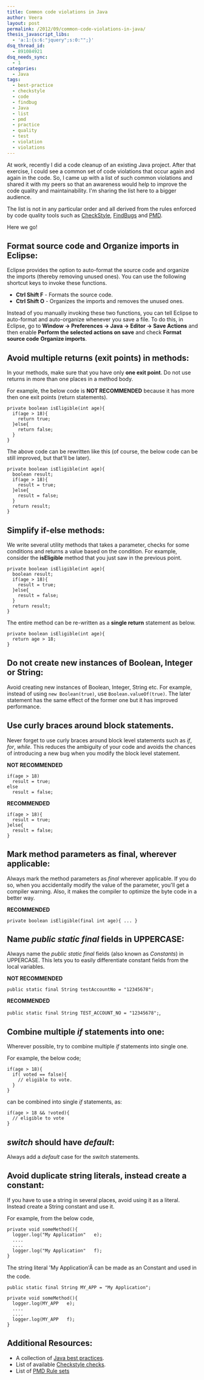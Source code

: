 ```yaml
---
title: Common code violations in Java
author: Veera
layout: post
permalink: /2012/09/common-code-violations-in-java/
thesis_javascript_libs:
  - 'a:1:{s:6:"jquery";s:0:"";}'
dsq_thread_id:
  - 891084921
dsq_needs_sync:
  - 1
categories:
  - Java
tags:
  - best-practice
  - checkstyle
  - code
  - findbug
  - Java
  - list
  - pmd
  - practice
  - quality
  - test
  - violation
  - violations
---
```


At work, recently I did a code cleanup of an existing Java project. After that exercise, I could see a common set of code violations that occur again and again in the code. So, I came up with a list of such common violations and shared it with my peers so that an awareness would help to improve the code quality and maintainability. I'm sharing the list here to a bigger audience.

The list is not in any particular order and all derived from the rules enforced by code quality tools such as [CheckStyle][1], [FindBugs][2] and [PMD][3].

 [1]: http://checkstyle.sourceforge.net/ "Checkstyle is a development tool to help programmers write Java code that adheres to a coding standard"
 [2]: http://findbugs.sourceforge.net/ "Find bugs in java program"
 [3]: http://pmd.sourceforge.net/ " source code analyzer"

Here we go!

## Format source code and Organize imports in Eclipse:

Eclipse provides the option to auto-format the source code and organize the imports (thereby removing unused ones). You can use the following shortcut keys to invoke these functions.

*   **Ctrl Shift F** - Formats the source code.
*   **Ctrl Shift O** - Organizes the imports and removes the unused ones.

Instead of you manually invoking these two functions, you can tell Eclipse to auto-format and auto-organize whenever you save a file. To do this, in Eclipse, go to **Window -> Preferences -> Java -> Editor -> Save Actions** and then enable **Perform the selected actions on save** and check **Format source code** **Organize imports**.

## Avoid multiple returns (exit points) in methods:

In your methods, make sure that you have only **one exit point**. Do not use returns in more than one places in a method body.

For example, the below code is **NOT RECOMMENDED** because it has more then one exit points (return statements).

    private boolean isEligible(int age){
      if(age > 18){
        return true;
      }else{
        return false;
      }
    }

The above code can be rewritten like this (of course, the below code can be still improved, but that'll be later).

    private boolean isEligible(int age){
      boolean result;
      if(age > 18){
        result = true;
      }else{
        result = false;
      }
      return result;
    }

## Simplify if-else methods:

We write several utility methods that takes a parameter, checks for some conditions and returns a value based on the condition. For example, consider the **isEligible** method that you just saw in the previous point.

    private boolean isEligible(int age){
      boolean result;
      if(age > 18){
        result = true;
      }else{
        result = false;
      }
      return result;
    }

The entire method can be re-written as a **single return** statement as below.

    private boolean isEligible(int age){
      return age > 18;
    }

## Do not create new instances of Boolean, Integer or String:

Avoid creating new instances of Boolean, Integer, String etc. For example, instead of using `new Boolean(true)`, use `Boolean.valueOf(true)`. The later statement has the same effect of the former one but it has improved performance.

## Use curly braces around block statements.

Never forget to use curly braces around block level statements such as *if*, *for*, *while*. This reduces the ambiguity of your code and avoids the chances of introducing a new bug when you modify the block level statement.

**NOT RECOMMENDED**

    if(age > 18)
      result = true;
    else
      result = false;

**RECOMMENDED**

    if(age > 18){
      result = true;
    }else{
      result = false;
    }

## Mark method parameters as final, wherever applicable:

Always mark the method parameters as *final* wherever applicable. If you do so, when you accidentally modify the value of the parameter, you'll get a compiler warning. Also, it makes the compiler to optimize the byte code in a better way.

**RECOMMENDED**

    private boolean isEligible(final int age){ ... }

## Name *public static final* fields in UPPERCASE:

Always name the *public static final* fields (also known as *Constants*) in UPPERCASE. This lets you to easily differentiate constant fields from the local variables.

**NOT RECOMMENDED**

`public static final String testAccountNo = "12345678";`

**RECOMMENDED**

`public static final String TEST_ACCOUNT_NO = "12345678";`,

## Combine multiple *if* statements into one:

Wherever possible, try to combine multiple *if* statements into single one.

For example, the below code;

    if(age > 18){
      if( voted == false){
        // eligible to vote.
      }
    }

can be combined into single *if* statements, as:

    if(age > 18 && !voted){
      // eligible to vote
    }

## *switch* should have *default*:

Always add a *default* case for the *switch* statements.

## Avoid duplicate string literals, instead create a constant:

If you have to use a string in several places, avoid using it as a literal. Instead create a String constant and use it.

For example, from the below code,

    private void someMethod(){
      logger.log("My Application"   e);
      ....
      ....
      logger.log("My Application"   f);
    }

The string literal 'My Application'Â can be made as an Constant and used in the code.

    public static final String MY_APP = "My Application";
    
    private void someMethod(){
      logger.log(MY_APP   e);
      ....
      ....
      logger.log(MY_APP   f);
    }

## Additional Resources:

*   A collection of [Java best practices][4].
*   List of available [Checkstyle checks][5].
*   List of [PMD Rule sets][6]

 [4]: http://www.javapractices.com/home/HomeAction.do
 [5]: http://checkstyle.sourceforge.net/availablechecks.html
 [6]: http://pmd.sourceforge.net/rules/index.html